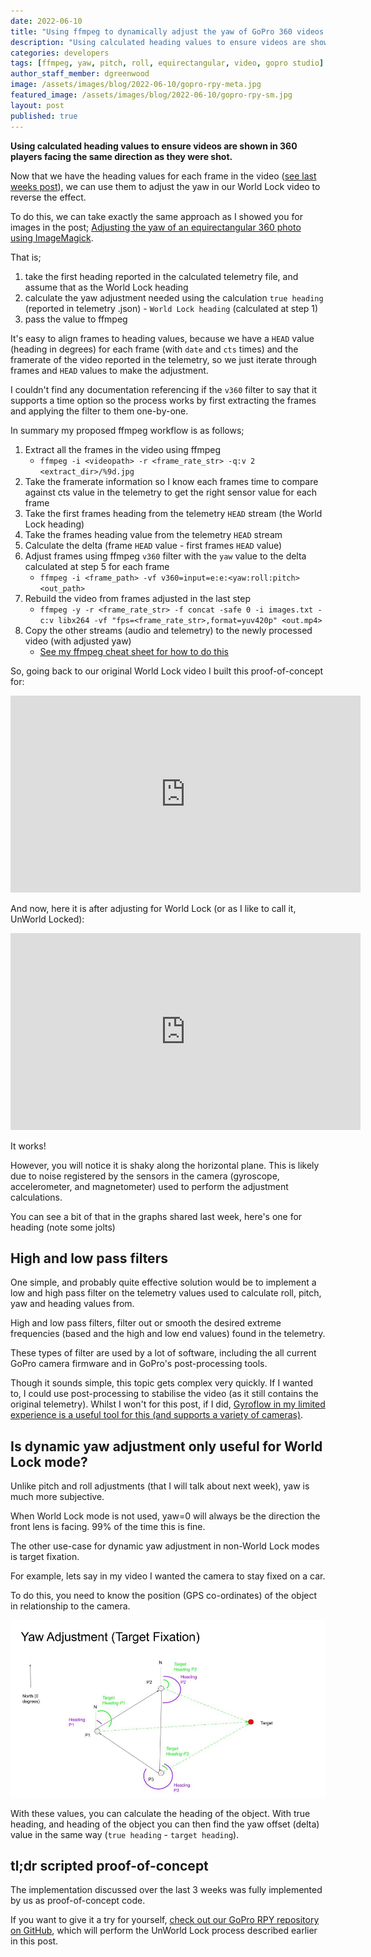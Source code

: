 ```yaml
---
date: 2022-06-10
title: "Using ffmpeg to dynamically adjust the yaw of GoPro 360 videos (Part 4)"
description: "Using calculated heading values to ensure videos are shown in 360 players facing the same direction as they were shot."
categories: developers
tags: [ffmpeg, yaw, pitch, roll, equirectangular, video, gopro studio]
author_staff_member: dgreenwood
image: /assets/images/blog/2022-06-10/gopro-rpy-meta.jpg
featured_image: /assets/images/blog/2022-06-10/gopro-rpy-sm.jpg
layout: post
published: true
---
```


**Using calculated heading values to ensure videos are shown in 360 players facing the same direction as they were shot.**

Now that we have the heading values for each frame in the video ([see last weeks post](/blog/2022/calculating-heading-of-gopro-video-using-gpmf-part-2)), we can use them to adjust the yaw in our World Lock video to reverse the effect.

To do this, we can take exactly the same approach as I showed you for images in the post; [Adjusting the yaw of an equirectangular 360 photo using ImageMagick](/blog/2022/adjusting-yaw-equirectangular-images).

That is;

1. take the first heading reported in the calculated telemetry file, and assume that as the World Lock heading
2. calculate the yaw adjustment needed using the calculation `true heading` (reported in telemetry .json) - `World Lock heading` (calculated at step 1)
3. pass the value to ffmpeg

It's easy to align frames to heading values, because we have a `HEAD` value (heading in degrees) for each frame (with `date` and `cts` times) and the framerate of the video reported in the telemetry, so we just iterate through frames and `HEAD` values to make the adjustment.

I couldn't find any documentation referencing if the `v360` filter to say that it supports a time option so the process works by first extracting the frames and applying the filter to them one-by-one.

In summary my proposed ffmpeg workflow is as follows;

1. Extract all the frames in the video using ffmpeg
	* `ffmpeg -i <videopath> -r <frame_rate_str> -q:v 2 <extract_dir>/%9d.jpg`
2. Take the framerate information so I know each frames time to compare against cts value in the telemetry to get the right sensor value for each frame
3. Take the first frames heading from the telemetry `HEAD` stream (the World Lock heading)
4. Take the frames heading value from the telemetry `HEAD` stream
5. Calculate the delta (frame `HEAD` value - first frames `HEAD` value)
6. Adjust frames using ffmpeg `v360` filter with the `yaw` value to the delta calculated at step 5 for each frame
	* `ffmpeg -i <frame_path> -vf v360=input=e:e:<yaw:roll:pitch> <out_path>`
7. Rebuild the video from frames adjusted in the last step
	* `ffmpeg -y -r <frame_rate_str> -f concat -safe 0 -i images.txt -c:v libx264 -vf "fps=<frame_rate_str>,format=yuv420p" <out.mp4>`
7. Copy the other streams (audio and telemetry) to the newly processed video (with adjusted yaw)
	* [See my ffmpeg cheat sheet for how to do this](/blog/2022/ffmpeg-video-to-frame-cheat-sheet)

So, going back to our original World Lock video I built this proof-of-concept for:

<iframe width="560" height="315" src="https://www.youtube-nocookie.com/embed/3Hces_LyGZU" title="YouTube video player" frameborder="0" allow="accelerometer; autoplay; clipboard-write; encrypted-media; gyroscope; picture-in-picture" allowfullscreen></iframe>

And now, here it is after adjusting for World Lock (or as I like to call it, UnWorld Locked):

<iframe width="560" height="315" src="https://www.youtube-nocookie.com/embed/rZxu6p-ABJk" title="YouTube video player" frameborder="0" allow="accelerometer; autoplay; clipboard-write; encrypted-media; gyroscope; picture-in-picture" allowfullscreen></iframe>

It works!

However, you will notice it is shaky along the horizontal plane. This is likely due to noise registered by the sensors in the camera (gyroscope, accelerometer, and magnetometer) used to perform the adjustment calculations.

You can see a bit of that in the graphs shared last week, here's one for heading (note some jolts)

## High and low pass filters

One simple, and probably quite effective solution would be to implement a low and high pass filter on the telemetry values used to calculate roll, pitch, yaw and heading values from.

High and low pass filters, filter out or smooth the desired extreme frequencies (based and the high and low end values) found in the telemetry.

These types of filter are used by a lot of software, including the all current GoPro camera firmware and in GoPro's post-processing tools.

Though it sounds simple, this topic gets complex very quickly. If I wanted to, I could use post-processing to stabilise the video (as it still contains the original telemetry). Whilst I won't for this post, if I did, [Gyroflow in my limited experience is a useful tool for this (and supports a variety of cameras)](https://gyroflow.xyz/).

## Is dynamic yaw adjustment only useful for World Lock mode?

Unlike pitch and roll adjustments (that I will talk about next week), yaw is much more subjective. 

When World Lock mode is not used, yaw=0 will always be the direction the front lens is facing. 99% of the time this is fine.

The other use-case for dynamic yaw adjustment in non-World Lock modes is target fixation.

For example, lets say in my video I wanted the camera to stay fixed on a car. 

To do this, you need to know the position (GPS co-ordinates) of the object in relationship to the camera.

<img class="img-fluid" src="/assets/images/blog/2022-06-10/yaw-adjustment-target.jpg" alt="Yaw adjustment for target" title="Yaw adjustment for target" />

With these values, you can calculate the heading of the object. With true heading, and heading of the object you can then find the yaw offset (delta) value in the same way (`true heading` - `target heading`).

## tl;dr scripted proof-of-concept

The implementation discussed over the last 3 weeks was fully implemented by us as proof-of-concept code.

If you want to give it a try for yourself, [check out our GoPro RPY repository on GitHub](https://github.com/trek-view/gopro-rpy/), which will perform the UnWorld Lock process described earlier in this post.